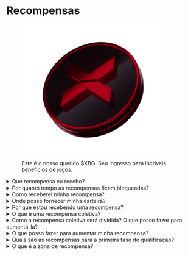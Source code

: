 # Recompensas

<figure><img src="../../.gitbook/assets/XBG_Coin_new.png" alt="" width="375"><figcaption><p>Este é o nosso querido $XBG. Seu ingresso para incríveis benefícios de jogos.</p></figcaption></figure>

<details>

<summary>Que recompensa eu recebo?</summary>

Com base no seu total de pontos e nos objetivos coletivos alcançados, você receberá uma recompensa individual em tokens $XBG, bem como uma recompensa coletiva em tokens $XBG. Todas as recompensas são [bloqueadas](rewards-test.md#how-long-are-rewards-vested).

![](../../.gitbook/assets/Rewards.png)

</details>

<details>

<summary>Por quanto tempo as recompensas ficam bloqueadas?</summary>

</details>

<details>

<summary>Como receberei minha recompensa?</summary>

Ao final da fase classificatória ou temporada, as recompensas serão enviadas para a carteira que você forneceu, com base na sua classificação final após o término do concurso. Observação: Todas as recompensas são [bloqueadas](rewards-test.md#how-long-are-rewards-vested).

</details>

<details>

<summary>Onde posso fornecer minha carteira?</summary>

</details>

<details>

<summary>Por que estou recebendo uma recompensa?</summary>

Recompensamos você em agradecimento pela sua participação ativa e contribuição para a expansão da comunidade XBorg e pela promoção do nosso token $XBG.

</details>

<details>

<summary>O que é uma recompensa coletiva?</summary>

Uma recompensa coletiva é uma demonstração de nosso agradecimento pelo esforço coletivo dos participantes, onde as recompensas são aumentadas ao atingir níveis de marcos durante a temporada. Dependendo da sua classificação no final da temporada, você receberá uma recompensa adicional do pool coletivo.

</details>

<details>

<summary>Como a recompensa coletiva será dividida? O que posso fazer para aumentá-la?</summary>

A divisão da recompensa coletiva é determinada pela sua classificação e pode ser aumentada coletivamente ao atingir marcos coletivos ou completar ações rápidas. Para mais informações, consulte as [regras](rules-test.md).

</details>

<details>

<summary>O que posso fazer para aumentar minha recompensa?</summary>

A melhor maneira de maximizar sua recompensa é através da consistência combinada com a viralidade. Quanto maior for o seu alcance, mais alto você subirá no ranking.

</details>

<details>

<summary>Quais são as recompensas para a primeira fase de qualificação?</summary>

Na primeira fase de qualificação, as recompensas totais somam um máximo de 100k XBG, com uma parte vinculada ao cumprimento bem-sucedido de objetivos coletivos.

</details>

<details>

<summary>O que é a zona de recompensa?</summary>

</details>